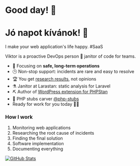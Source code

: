 # Good day! 👋

# Jó napot kívánok! 👋

I make your web application's life happy. #SaaS

Viktor is a proactive DevOps person 🧹 janitor of code for teams.

- 🎯 Focusing on **safe, long-term operations**
- 🕒 Non-stop support: incidents are rare and easy to resolve
- 🏆 You get [research results](https://github.com/szepeviktor/debian-server-tools#readme), not opinions
- ⚗️ Janitor at Larastan: static analysis for Laravel
- ⛏️ Author of [WordPress extension for PHPStan](https://packagist.org/packages/szepeviktor/phpstan-wordpress/stats)
- 🌳 PHP stubs carver [@php-stubs](https://github.com/php-stubs/)
- Ready for work for you today 🏃‍♂️

### How I work

1. Monitoring web applications
2. Researching the root cause of incidents
3. Finding the final solution
4. Software implementation
5. Documenting everything

[![GitHub Stats](https://github-readme-stats.vercel.app/api?username=szepeviktor)](https://github.com/pulls?q=author%3Aszepeviktor+sort%3Aupdated-desc)

